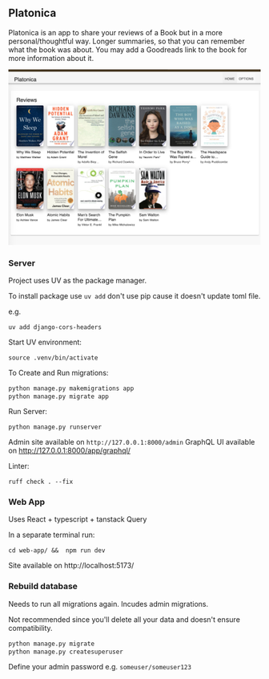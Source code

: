 ## Platonica

Platonica is an app to share your reviews of a Book but in a more personal/thoughtful way.
Longer summaries, so that you can remember what the book was about. You may add a Goodreads link to the book for more information about it.

![Home](attachments/PlatonicaHome.png)

### Server

Project uses UV as the package manager.

To install package use `uv add` don't use pip cause it doesn't update toml file.

e.g.

```
uv add django-cors-headers
```

Start UV environment:

```
source .venv/bin/activate
```

To Create and Run migrations:

```
python manage.py makemigrations app
python manage.py migrate app
```

Run Server:

```
python manage.py runserver
```

Admin site available on `http://127.0.0.1:8000/admin`
GraphQL UI available on http://127.0.0.1:8000/app/graphql/

Linter:

```
ruff check . --fix
```

### Web App

Uses React + typescript + tanstack Query

In a separate terminal run:

```
cd web-app/ &&  npm run dev
```

Site available on http://localhost:5173/

### Rebuild database

Needs to run all migrations again. Incudes admin migrations.

Not recommended since you'll delete all your data and doesn't ensure compatibility.

```
python manage.py migrate
python manage.py createsuperuser
```

Define your admin password e.g. `someuser/someuser123`
